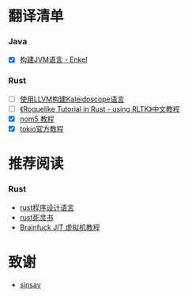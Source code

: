 # 翻译清单

### Java
 - [x] [构建JVM语言 - Enkel](./Java/构建JVM语言-Enkel)

### Rust
 - [ ] [使用LLVM构建Kaleidoscope语言](./Rust/使用LLVM构建Kaleidoscope语言)  
 - [ ] [《Roguelike Tutorial in Rust - using RLTK》中文教程](https://github.com/fucking-translation/rustrogueliketutorial-zh)
 - [x] [nom5 教程](./Rust/nom/nom-tutorial/)  
 - [x] [tokio官方教程](https://sinsay.github.io/tokio/tutorial-hello.html)

# 推荐阅读

### Rust
- [rust程序设计语言](https://github.com/KaiserY/trpl-zh-cn) 
- [rust死灵书](https://learnku.com/docs/nomicon/2018)  
- [Brainfuck JIT 虚拟机教程](https://nugine.github.io/bfjit/introduction.html) 

# 致谢

- [sinsay](https://github.com/sinsay)
